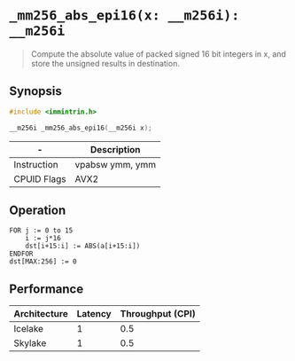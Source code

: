 `_mm256_abs_epi16(x: __m256i): __m256i`
=======================================

> Compute the absolute value of packed signed 16 bit integers in x, and store the unsigned results in destination.

## Synopsis

```c
#include <immintrin.h>

__m256i _mm256_abs_epi16(__m256i x);
```

| -           | Description     |
| ----------- | --------------- |
| Instruction | vpabsw ymm, ymm |
| CPUID Flags | AVX2            |

## Operation

```
FOR j := 0 to 15
    i := j*16
    dst[i+15:i] := ABS(a[i+15:i])
ENDFOR
dst[MAX:256] := 0
```

## Performance

| Architecture | Latency | Throughput (CPI) |
| ------------ | ------- | ---------------- |
| Icelake      | 1       | 0.5              |
| Skylake      | 1       | 0.5              |

